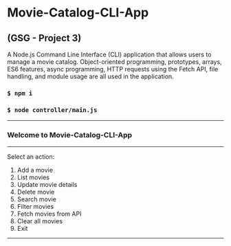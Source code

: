# Movie-Catalog-CLI-App
## (GSG - Project 3)
A Node.js Command Line Interface (CLI) application that allows users to manage a movie catalog. 
Object-oriented programming, prototypes, arrays, ES6 features, async programming, HTTP requests using the Fetch API, 
file handling, and module usage are all used in the application.

### `$ npm i`
### `$ node controller/main.js`

***
### Welcome to Movie-Catalog-CLI-App
***
Select an action:         
  1) Add a movie          
  2) List movies          
  3) Update movie details 
  4) Delete movie         
  5) Search movie         
  6) Filter movies        
  7) Fetch movies from API
  8) Clear all movies     
  9) Exit                 
***
